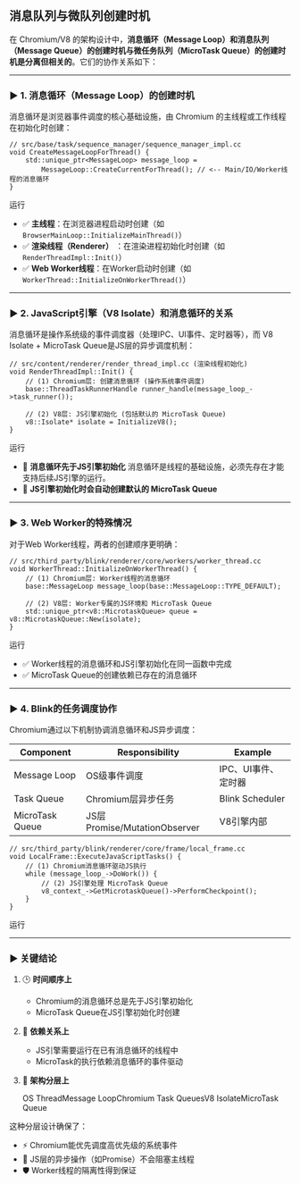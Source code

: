 ## 消息队列与微队列创建时机

在 Chromium/V8 的架构设计中，**消息循环（Message Loop）和消息队列（Message Queue）的创建时机与微任务队列（MicroTask Queue）的创建时机是分离但相关的**。它们的协作关系如下：

------

### ▶ **1. 消息循环（Message Loop）的创建时机**

消息循环是浏览器事件调度的核心基础设施，由 Chromium 的主线程或工作线程在初始化时创建：

```
// src/base/task/sequence_manager/sequence_manager_impl.cc
void CreateMessageLoopForThread() {
    std::unique_ptr<MessageLoop> message_loop = 
        MessageLoop::CreateCurrentForThread(); // <-- Main/IO/Worker线程的消息循环
}
```

运行

- ✅ **主线程**：在浏览器进程启动时创建（如 `BrowserMainLoop::InitializeMainThread()`）
- ✅ **渲染线程（Renderer）** ：在渲染进程初始化时创建（如 `RenderThreadImpl::Init()`）
- ✅ **Web Worker线程**：在Worker启动时创建（如 `WorkerThread::InitializeOnWorkerThread()`）

------

### ▶ **2. JavaScript引擎（V8 Isolate）和消息循环的关系**

消息循环是操作系统级的事件调度器（处理IPC、UI事件、定时器等），而 V8 Isolate + MicroTask Queue是JS层的异步调度机制：

```
// src/content/renderer/render_thread_impl.cc (渲染线程初始化)
void RenderThreadImpl::Init() {
    // (1) Chromium层: 创建消息循环 (操作系统事件调度)
    base::ThreadTaskRunnerHandle runner_handle(message_loop_->task_runner());

    // (2) V8层: JS引擎初始化 (包括默认的 MicroTask Queue)
    v8::Isolate* isolate = InitializeV8();
}
```

运行

- 🔹 **消息循环先于JS引擎初始化**
  消息循环是线程的基础设施，必须先存在才能支持后续JS引擎的运行。
- 🔹 **JS引擎初始化时会自动创建默认的 MicroTask Queue**

------

### ▶ **3. Web Worker的特殊情况**

对于Web Worker线程，两者的创建顺序更明确：

```
// src/third_party/blink/renderer/core/workers/worker_thread.cc
void WorkerThread::InitializeOnWorkerThread() {
    // (1) Chromium层: Worker线程的消息循环
    base::MessageLoop message_loop(base::MessageLoop::TYPE_DEFAULT);

    // (2) V8层: Worker专属的JS环境和 MicroTask Queue
    std::unique_ptr<v8::MicrotaskQueue> queue = v8::MicrotaskQueue::New(isolate);
}
```

运行

- ✅ Worker线程的消息循环和JS引擎初始化在同一函数中完成
- ✅ MicroTask Queue的创建依赖已存在的消息循环

------

### ▶ **4. Blink的任务调度协作**

Chromium通过以下机制协调消息循环和JS异步调度：

| Component       | Responsibility               | Example             |
| --------------- | ---------------------------- | ------------------- |
| Message Loop    | OS级事件调度                 | IPC、UI事件、定时器 |
| Task Queue      | Chromium层异步任务           | Blink Scheduler     |
| MicroTask Queue | JS层Promise/MutationObserver | V8引擎内部          |

```
// src/third_party/blink/renderer/core/frame/local_frame.cc
void LocalFrame::ExecuteJavaScriptTasks() {
    // (1) Chromium消息循环驱动JS执行
    while (message_loop_->DoWork()) {
        // (2) JS引擎处理 MicroTask Queue
        v8_context_->GetMicrotaskQueue()->PerformCheckpoint();
    }
}
```

运行

------

### ▶ **关键结论**

1. 🕒 **时间顺序上**

   - Chromium的消息循环总是先于JS引擎初始化
   - MicroTask Queue在JS引擎初始化时创建

2. 🔗 **依赖关系上**

   - JS引擎需要运行在已有消息循环的线程中
   - MicroTask的执行依赖消息循环的事件驱动

3. 🧩 **架构分层上**

   OS ThreadMessage LoopChromium Task QueuesV8 IsolateMicroTask Queue

这种分层设计确保了：

- ⚡ Chromium能优先调度高优先级的系统事件
- 🔄 JS层的异步操作（如Promise）不会阻塞主线程
- 🛡️ Worker线程的隔离性得到保证